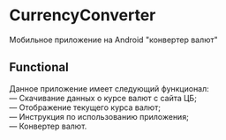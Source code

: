 # CurrencyConverter
Мобильное приложение на Android "конвертер валют"
## Functional
Данное приложение имеет следующий функционал:\
— Скачивание данных о курсе валют с сайта ЦБ;\
— Отображение текущего курса валют;\
— Инструкция по использованию приложения;\
— Конвертер валют.
